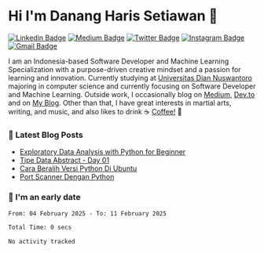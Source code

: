 # Hi I'm Danang Haris Setiawan 👋

[![Linkedin Badge](https://img.shields.io/badge/Mr.haris-blue?style=for-the-badge&logo=Linkedin&logoColor=white&link=https://www.linkedin.com/in/danang-haris-setiawan-darisset/)](https://www.linkedin.com/in/danangharis/)
[![Medium Badge](https://img.shields.io/badge/@danangharis-000000?style=for-the-badge&labelColor=000000&logo=Medium&link=https://medium.com/@mr.danangharissetiawan)](https://medium.com/@mr.danangharissetiawan)
[![Twitter Badge](https://img.shields.io/badge/@danangharisset1-1ca0f1?style=for-the-badge&labelColor=1ca0f1&logo=twitter&logoColor=white&link=https://twitter.com/Danangharisset1)](https://twitter.com/Danangharisset1)
[![Instagram Badge](https://img.shields.io/badge/@mr.danang_haris-purple?style=for-the-badge&logo=instagram&logoColor=white&link=https://www.instagram.com/mr.danang_haris/)](https://www.instagram.com/mr.danang_haris/)
[![Gmail Badge](https://img.shields.io/badge/-mr.danangharissetiawan-c14438?style=for-the-badge&logo=Gmail&logoColor=white&link=mailto:mr.danangharissetiawan@gmail.com)](mailto:mr.danangharissetiawan@gmail.com)


I am an Indonesia-based Software Developer and Machine Learning Specialization with a purpose-driven creative mindset and a passion for learning and innovation.
Currently studying at [Universitas Dian Nuswantoro](https://dinus.ac.id/) majoring in computer science and currently focusing on Software Developer and Machine Learning.
Outside work, I occasionally blog on [Medium](https://medium.com/@mr.danangharissetiawan), [Dev.to](https://dev.to/danangharissetiawan) and on [My Blog](https://memories.risset.me).
Other than that, I have great interests in martial arts, writing, and music, and also likes to drink ☕ [Coffee!](https://www.buymeacoffee.com/darisset) 🥰


<!-- <img align="right" src="https://media.giphy.com/media/BFDYVDaCi4X5oupjWP/giphy.gif"> -->

<!-- <div style="width:100%;height:0;padding-bottom:56%;position:relative;"><iframe src="https://giphy.com/embed/ZapH43gBVQWNCTbuc6" width="100%" height="100%" style="position:absolute" frameBorder="0" class="giphy-embed" allowFullScreen></iframe></div><p><a href="https://giphy.com/gifs/ZapH43gBVQWNCTbuc6">via GIPHY</a></p> -->

### 📕 Latest Blog Posts
<!-- BLOG-POST-LIST:START -->
- [Exploratory Data Analysis with Python for Beginner](https://dev.to/danangharissetiawan/exploratory-data-analysis-with-python-for-beginner-13kf)
- [Tipe Data Abstract - Day 01](https://dev.to/danangharissetiawan/tipe-data-abstract-day-01-4lcd)
- [Cara Beralih Versi Python Di Ubuntu](https://dev.to/danangharissetiawan/cara-beralih-versi-python-di-ubuntu-4h8)
- [Port Scanner Dengan Python](https://dev.to/danangharissetiawan/port-scanner-dengan-python-40o0)
<!-- BLOG-POST-LIST:END -->

### 📅 I'm an early date

<!--START_SECTION:waka-->

```txt
From: 04 February 2025 - To: 11 February 2025

Total Time: 0 secs

No activity tracked
```

<!--END_SECTION:waka-->


[website]: https://risset.me
[twitter]: https://twitter.com/Danangharisset1
[instagram]: https://www.instagram.com/mr.danang_haris
[linkedin]: https://www.linkedin.com/in/danangharis
[webdevplaylist]: https://github.com/danangharissetiawan/danangharissetiawan

